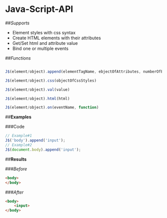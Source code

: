 # Java-Script-API

##*Supports*

* Element styles with css syntax
* Create HTML elements with their attributes
* Get/Set html and attribute value
* Bind one or multiple events

##*Functions*

```javascript

J$(element/object).append(elementTagName, ebjectOfAttributes, numberOfElements)

J$(element/object).css(objectOfCssStyles)

J$(element/object).val(value)

J$(element/object).html(html)

J$(element/object).on(eventName, function)

```

##**Examples**

###Code
```javascript
// Example#1
J$('body').append('input');
// Example#2
J$(document.body).append('input');
```

##**Results**

###*Before*
```html
<body>
</body>
```

###*After*
```html
<body>
	<input>
</body>
```